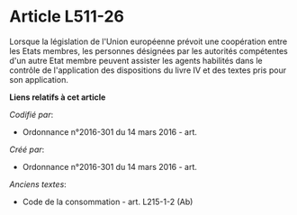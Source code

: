 # Article L511-26

Lorsque la législation de l'Union européenne prévoit une coopération entre les Etats membres, les personnes désignées par les
autorités compétentes d'un autre Etat membre peuvent assister les agents habilités dans le contrôle de l'application des
dispositions du livre IV et des textes pris pour son application.

**Liens relatifs à cet article**

_Codifié par_:

  - Ordonnance n°2016-301 du 14 mars 2016 - art.

_Créé par_:

  - Ordonnance n°2016-301 du 14 mars 2016 - art.

_Anciens textes_:

  - Code de la consommation - art. L215-1-2 (Ab)
